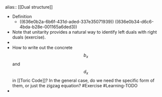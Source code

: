 alias:: [[Dual structure]]

- Definition
	- ((636e0b2a-6b6f-431d-aded-337e35071939))
	  ((636e0b34-d6c6-4bda-b28e-001165a6ded3))
- Note that unitarity provides a natural way to identify left duals with right duals (exercise).
-
- How to write out the concrete $$b_x$$ and $$d_x$$ in [[Toric Code]]?
  In the general case, do we need the specific form of them, or just the zigzag equation? #Exercise #Learning-TODO
-